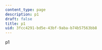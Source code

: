 ```yaml
---
content_type: page
description: p1
draft: false
title: p1
uid: 3fcc4291-bd5e-43bf-9aba-b74b57563bb8
---
```

p1